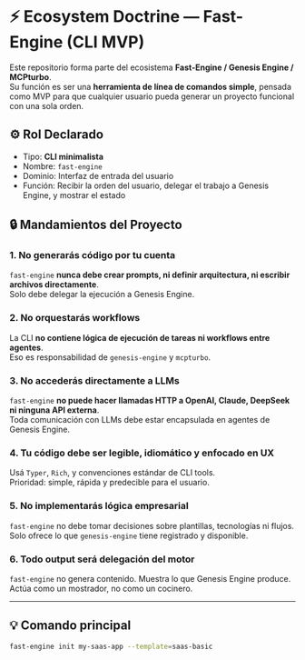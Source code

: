 <!-- ECOSYSTEM_DOCTRINE: fast-engine -->
# ⚡ Ecosystem Doctrine — Fast-Engine (CLI MVP)

Este repositorio forma parte del ecosistema **Fast-Engine / Genesis Engine / MCPturbo**.  
Su función es ser una **herramienta de línea de comandos simple**, pensada como MVP para que cualquier usuario pueda generar un proyecto funcional con una sola orden.

## ⚙️ Rol Declarado

- Tipo: **CLI minimalista**
- Nombre: `fast-engine`
- Dominio: Interfaz de entrada del usuario
- Función: Recibir la orden del usuario, delegar el trabajo a Genesis Engine, y mostrar el estado

## 🔒 Mandamientos del Proyecto

### 1. **No generarás código por tu cuenta**
`fast-engine` **nunca debe crear prompts, ni definir arquitectura, ni escribir archivos directamente**.  
Solo debe delegar la ejecución a Genesis Engine.

### 2. **No orquestarás workflows**
La CLI **no contiene lógica de ejecución de tareas ni workflows entre agentes**.  
Eso es responsabilidad de `genesis-engine` y `mcpturbo`.

### 3. **No accederás directamente a LLMs**
`fast-engine` **no puede hacer llamadas HTTP a OpenAI, Claude, DeepSeek ni ninguna API externa**.  
Toda comunicación con LLMs debe estar encapsulada en agentes de Genesis Engine.

### 4. **Tu código debe ser legible, idiomático y enfocado en UX**
Usá `Typer`, `Rich`, y convenciones estándar de CLI tools.  
Prioridad: simple, rápida y predecible para el usuario.

### 5. **No implementarás lógica empresarial**
`fast-engine` no debe tomar decisiones sobre plantillas, tecnologías ni flujos.  
Solo ofrece lo que `genesis-engine` tiene registrado y disponible.

### 6. **Todo output será delegación del motor**
`fast-engine` no genera contenido. Muestra lo que Genesis Engine produce.  
Actúa como un mostrador, no como un cocinero.

---

## 💡 Comando principal

```bash
fast-engine init my-saas-app --template=saas-basic
```
